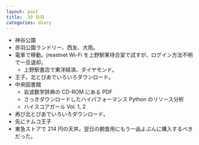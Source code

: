 ```yaml
---
layout: post
title:  39 日目
categories: diary
---
```


* 神谷公園
* 赤羽公園ランドリー、西友、大雨。
* 電車で移動。jreastnet Wi-Fi を上野駅某待合室で試すが、ログイン方法不明で一旦退却。
  * 上野駅書店で東洋経済、ダイヤモンド。
* 王子。北とぴあでいろいろダウンロード。
* 中央図書館
  * 岩波数学辞典の CD-ROM にある PDF
  * さっきダウンロードしたハイパフォーマンス Python のリソース分析
  * ハイスコアガール Vol. 1, 2
* 再び北とぴあでいろいろダウンロード。
* 先にナムコ王子
* 東急ストアで 214 円の天丼。翌日の朝食用にもう一品よぶんに購入するべきだった。
